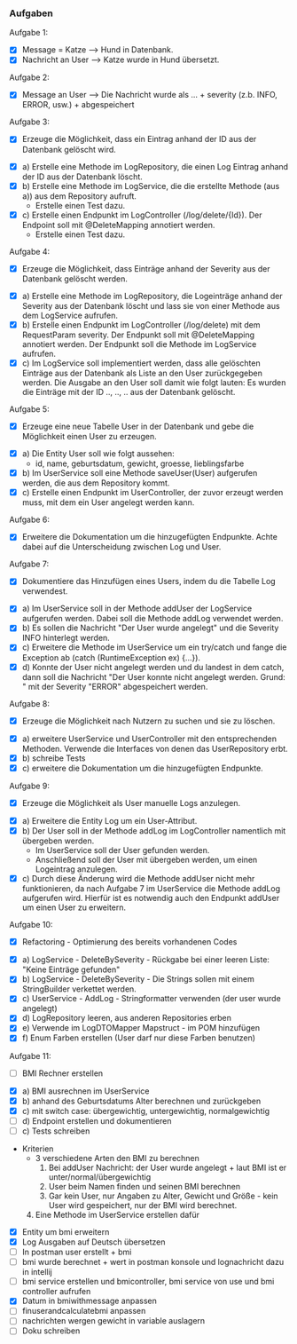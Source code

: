 

### Aufgaben
Aufgabe 1:
- [x] Message = Katze --> Hund in Datenbank.
- [x] Nachricht an User --> Katze wurde in Hund übersetzt.

Aufgabe 2:
- [x] Message an User --> Die Nachricht wurde als ... + severity (z.b. INFO, ERROR, usw.) + abgespeichert

Aufgabe 3:
- [x] Erzeuge die Möglichkeit, dass ein Eintrag anhand der ID aus der Datenbank gelöscht wird.
* [x] a) Erstelle eine Methode im LogRepository, die einen Log Eintrag anhand der ID aus der Datenbank löscht.
* [x] b) Erstelle eine Methode im LogService, die die erstellte Methode (aus a)) aus dem Repository aufruft.
    * Erstelle einen Test dazu.
* [x] c) Erstelle einen Endpunkt im LogController (/log/delete/{Id}). Der Endpoint soll mit @DeleteMapping annotiert werden.
    * Erstelle einen Test dazu.

Aufgabe 4:
- [x] Erzeuge die Möglichkeit, dass Einträge anhand der Severity aus der Datenbank gelöscht werden.
* [x] a) Erstelle eine Methode im LogRepository, die Logeinträge anhand der Severity aus der Datenbank löscht und lass sie von einer Methode aus dem LogService aufrufen.
* [x] b) Erstelle einen Endpunkt im LogController (/log/delete) mit dem RequestParam severity. Der Endpunkt soll mit @DeleteMapping annotiert werden. Der Endpunkt soll die Methode im LogService aufrufen.
* [x] c) Im LogService soll implementiert werden, dass alle gelöschten Einträge aus der Datenbank als Liste an den User zurückgegeben werden. Die Ausgabe an den User soll damit wie folgt lauten: Es wurden die Einträge mit der ID .., .., .. aus der Datenbank gelöscht.

Aufgabe 5:
- [x] Erzeuge eine neue Tabelle User in der Datenbank und gebe die Möglichkeit einen User zu erzeugen.
* [x] a) Die Entity User soll wie folgt aussehen:
    * id, name, geburtsdatum, gewicht, groesse, lieblingsfarbe
* [x] b) Im UserService soll eine Methode saveUser(User) aufgerufen werden, die aus dem Repository kommt.
* [x] c) Erstelle einen Endpunkt im UserController, der zuvor erzeugt werden muss, mit dem ein User angelegt werden kann.

Aufgabe 6:
- [x] Erweitere die Dokumentation um die hinzugefügten Endpunkte. Achte dabei auf die Unterscheidung zwischen Log und User.

Aufgabe 7:
- [x] Dokumentiere das Hinzufügen eines Users, indem du die Tabelle Log verwendest.
* [x] a) Im UserService soll in der Methode addUser der LogService aufgerufen werden. Dabei soll die Methode addLog verwendet werden.
* [x] b) Es sollen die Nachricht "Der User <username> wurde angelegt" und die Severity INFO hinterlegt werden.
* [x] c) Erweitere die Methode im UserService um ein try/catch und fange die Exception ab (catch (RuntimeException ex) {...}).
* [x] d) Konnte der User nicht angelegt werden und du landest in dem catch, dann soll die Nachricht "Der User <username> konnte nicht angelegt werden. Grund: <exception>" mit der Severity "ERROR" abgespeichert werden.

Aufgabe 8:
- [x] Erzeuge die Möglichkeit nach Nutzern zu suchen und sie zu löschen.
* [x] a) erweitere UserService und UserController mit den entsprechenden Methoden. Verwende die Interfaces von denen das UserRepository erbt.
* [x] b) schreibe Tests
* [x] c) erweitere die Dokumentation um die hinzugefügten Endpunkte.

Aufgabe 9:
- [x] Erzeuge die Möglichkeit als User manuelle Logs anzulegen.
* [x] a) Erweitere die Entity Log um ein User-Attribut.
* [x] b) Der User soll in der Methode addLog im LogController namentlich mit übergeben werden.
    * Im UserService soll der User gefunden werden.
    * Anschließend soll der User mit übergeben werden, um einen Logeintrag anzulegen.
* [x] c) Durch diese Änderung wird die Methode addUser nicht mehr funktionieren, da nach Aufgabe 7 im UserService die Methode addLog aufgerufen wird. Hierfür ist es notwendig auch den Endpunkt addUser um einen User zu erweitern.

Aufgabe 10:
- [x] Refactoring - Optimierung des bereits vorhandenen Codes
* [x] a) LogService - DeleteBySeverity - Rückgabe bei einer leeren Liste: "Keine Einträge gefunden"
* [x] b) LogService - DeleteBySeverity - Die Strings sollen mit einem StringBuilder verkettet werden.
* [x] c) UserService - AddLog - Stringformatter verwenden (der user wurde angelegt)
* [x] d) LogRepository leeren, aus anderen Repositories erben
* [x] e) Verwende im LogDTOMapper Mapstruct - im POM hinzufügen
* [x] f) Enum Farben erstellen (User darf nur diese Farben benutzen)

Aufgabe 11:
- [ ] BMI Rechner erstellen
* [x] a) BMI ausrechnen im UserService
* [x] b) anhand des Geburtsdatums Alter berechnen und zurückgeben
* [x] c) mit switch case: übergewichtig, untergewichtig, normalgewichtig
* [ ] d) Endpoint erstellen und dokumentieren
* [ ] c) Tests schreiben
* Kriterien
  * 3 verschiedene Arten den BMI zu berechnen
    1. Bei addUser Nachricht: der User wurde angelegt + laut BMI ist er unter/normal/übergewichtig
    2. User beim Namen finden und seinen BMI berechnen
    3. Gar kein User, nur Angaben zu Alter, Gewicht und Größe - kein User wird gespeichert, nur der BMI wird berechnet.
  4. Eine Methode im UserService erstellen dafür
* [x] Entity um bmi erweitern
* [x] Log Ausgaben auf Deutsch übersetzen
* [ ] In postman user erstellt + bmi
* [ ] bmi wurde berechnet + wert in postman konsole und lognachricht dazu in intellij
* [ ] bmi service erstellen und bmicontroller, bmi service von use und bmi controller aufrufen
* [x] Datum in bmiwithmessage anpassen
* [ ] finuserandcalculatebmi anpassen
* [ ] nachrichten wergen gewicht in variable auslagern
* [ ] Doku schreiben